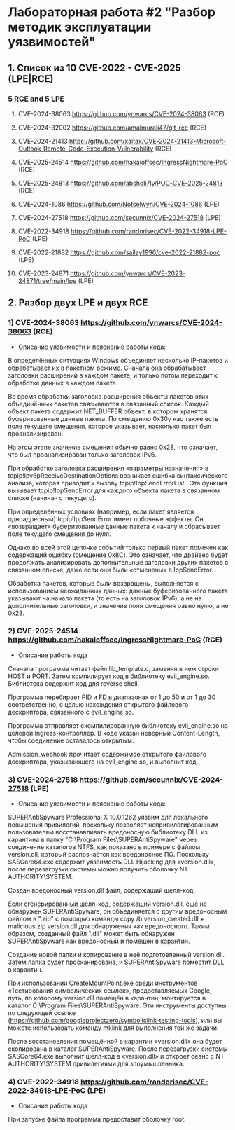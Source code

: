 # Лабораторная работа #2 "Разбор методик эксплуатации уязвимостей"

## 1. Список из 10 CVE-2022 - CVE-2025 (LPE|RCE)

### 5 RCE and 5 LPE

1) CVE-2024-38063    https://github.com/ynwarcs/CVE-2024-38063 (RCE)

2) CVE-2024-32002    https://github.com/amalmurali47/git_rce (RCE)

3) CVE-2024-21413    https://github.com/xaitax/CVE-2024-21413-Microsoft-Outlook-Remote-Code-Execution-Vulnerability (RCE)

4) CVE-2025-24514    https://github.com/hakaioffsec/IngressNightmare-PoC (RCE)

5) CVE-2025-24813    https://github.com/absholi7ly/POC-CVE-2025-24813 (RCE)

6) CVE-2024-1086    https://github.com/Notselwyn/CVE-2024-1086 (LPE)

7) CVE-2024-27518    https://github.com/secunnix/CVE-2024-27518 (LPE)

8) CVE-2022-34918    https://github.com/randorisec/CVE-2022-34918-LPE-PoC (LPE)

9) CVE-2022-21882    https://github.com/sailay1996/cve-2022-21882-poc (LPE)

10) CVE-2023-24871    https://github.com/ynwarcs/CVE-2023-24871/tree/main/lpe (LPE)

## 2. Разбор двух LPE и двух RCE

### 1) CVE-2024-38063    https://github.com/ynwarcs/CVE-2024-38063 (RCE)

- Описание уязвимости и пояснение работы кода:

В определённых ситуациях Windows объединяет несколько IP-пакетов и обрабатывает их в пакетном режиме. Сначала она обрабатывает заголовки расширений в каждом пакете, и только потом переходит к обработке данных в каждом пакете.

Во время обработки заголовка расширения объекты пакетов этих объединённых пакетов связываются в связанный список. Каждый объект пакета содержит NET_BUFFER объект, в котором хранятся буферизованные данные пакета. По смещению 0x30у нас также есть поле текущего смещения, которое указывает, насколько пакет был проанализирован. 

На этом этапе значение смещения обычно равно 0x28, что означает, что был проанализирован только заголовок IPv6.

При обработке заголовка расширения «параметры назначения» в tcpip!Ipv6pReceiveDestinationOptions возникает ошибка синтаксического анализа, которая приводит к вызову tcpip!IppSendErrorList . Эта функция вызывает tcpip!IppSendError для каждого объекта пакета в связанном списке (начиная с текущего).

При определённых условиях (например, если пакет является одноадресным) tcpip!IppSendError имеет побочные эффекты. Он «возвращает» буферизованные данные пакета к началу и сбрасывает поле текущего смещения до нуля.

Однако во всей этой цепочке событий только первый пакет помечен как содержащий ошибку (смещение 0x8C). Это означает, что драйвер будет продолжать анализировать дополнительные заголовки других пакетов в связанном списке, даже если они были «отменены» в IppSendError.

Обработка пакетов, которые были возвращены, выполняется с использованием неожиданных данных: данные буферизованного пакета указывают на начало пакета (то есть на заголовок IPv6), а не на дополнительные заголовки, и значение поля смещения равно нулю, а не 0x28.

### 2) CVE-2025-24514    https://github.com/hakaioffsec/IngressNightmare-PoC (RCE)

-	Описание работы кода

Сначала программа читает файл lib_template.c, заменяя в нем строки HOST и PORT. Затем компилирует код в библиотеку evil_engine.so. Библиотека содержит код для reverse shell.

Программа перебирает PID и FD в диапазонах от 1 до 50 и от 1 до 30 соответственно, с целью нахождения открытого файлового дескриптора, связанного с evil_engine.so.

Программа отправляет скомпилированную библиотеку evil_engine.so на целевой Ingress-контроллер. В коде указан неверный Content-Length, чтобы соединение оставалось открытым.

Admission_webhook прочитает содержимое открытого файлового дескриптора, указывающего на evil_engine.so, и выполнит код.

### 3) CVE-2024-27518    https://github.com/secunnix/CVE-2024-27518 (LPE)

- Описание уязвимости и пояснение работы кода:

SUPERAntiSpyware Professional X 10.0.1262 уязвим для локального повышения привилегий, поскольку позволяет непривилегированным пользователям восстанавливать вредоносную библиотеку DLL из карантина в папку "C:\Program Files\SUPERAntiSpyware" через соединение каталогов NTFS, как показано в примере с файлом version.dll, который распознаётся как вредоносное ПО. Поскольку SASCore64.exe содержит уязвимость DLL Hijacking для «version.dll», после перезагрузки системы можно получить оболочку NT AUTHORITY\SYSTEM.

Создан вредоносный version.dll файл, содержащий шелл-код.

Если сгенерированный шелл-код, содержащий version.dll, ещё не обнаружен SUPERAntiSpyware, он объединяется с другим вредоносным файлом в ".zip" с помощью команды copy /b version_created.dll + malicious.zip version.dll для обнаружения как вредоносного. Таким образом, созданный файл ".dll" может быть обнаружен SUPERAntiSpyware как вредоносный и помещён в карантин.

Создание новой папки и копирование в неё подготовленный version.dll. Затем папка будет просканирована, и SUPERAntiSpyware поместит DLL в карантин.

При использовании CreateMountPoint.exe среди инструментов «Тестирования символических ссылок», предоставляемых Google, путь, по которому version.dll помещён в карантин, монтируется в каталог C:\Program Files\SUPERAntiSpyware. Эти инструменты доступны по следующей ссылке (https://github.com/googleprojectzero/symboliclink-testing-tools), или вы можете использовать команду mklink для выполнения той же задачи.

После восстановления помещённой в карантин «version.dll» она будет скопирована в каталог SUPERAntiSpyware. После перезагрузки системы SASCore64.exe выполнит шелл-код в «version.dll» и откроет сеанс с NT AUTHORITY\SYSTEM привилегиями для злоумышленника.

### 4) CVE-2022-34918    https://github.com/randorisec/CVE-2022-34918-LPE-PoC (LPE)

-	Описание работы кода

При запуске файла программа предоставит оболочку root.

